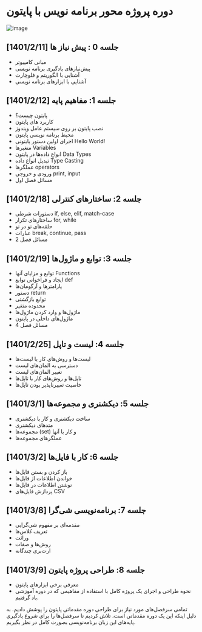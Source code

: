  



# دوره پروژه محور برنامه نویس با پایتون

![image](https://user-images.githubusercontent.com/76538971/234976942-e48adc55-e48f-4d2a-98fc-f89f56c41d00.png)
	





## جلسه 0 : پیش نیاز ها [1401/2/11]
- مبانی کامپیوتر
- پیش‌نیازهای یادگیری برنامه نویسی
- آشنایی با الگوریتم و فلوچارت
- آشنایی با ابزارهای برنامه نویسی

## جلسه 1: مفاهیم پایه [1401/2/12]
- پایتون چیست؟
- کاربرد های پایتون
- نصب پایتون بر روی سیستم عامل ویندوز
- محیط برنامه نویسی پایتون
- اجرای اولین دستور پایتونی Hello World!
- متغیرها Variables
- انواع داده‌ها در پایتون Data Types
- تبدیل انواع داده Type Casting
- عملگرها operators
- ورودی و خروجی print, input
- مسائل فصل اول

## جلسه 2: ساختارهای کنترلی [1401/2/18]
- دستورات شرطی if, else, elif, match-case
- ساختارهای تکرار for, while
- حلقه‌های تو در تو
- عبارات break, continue, pass
- مسائل فصل 2

## جلسه 3: توابع و ماژول‌ها [1401/2/19]
- توابع و مزایای آنها Functions
- ایجاد و فراخوانی توابع def
- پارامترها و آرگومان‌ها
- دستور return
- توابع بازگشتی
- محدوده متغیر
- ماژول‌ها و وارد کردن ماژول‌ها
- ماژول‌های داخلی در پایتون
- مسائل فصل 4

## جلسه 4: لیست و تاپل [1401/2/25]
- لیست‌ها و روش‌های کار با لیست‌ها
- دسترسی به المان‌های لیست
- تغییر المان‌های لیست
- تاپل‌ها و روش‌های کار با تاپل‌ها
- خاصیت تغییرناپذیر بودن تاپل‌ها

## جلسه 5: دیکشنری و مجموعه‌ها [1401/3/1]
- ساخت دیکشنری و کار با دیکشنری
- متد‌های دیکشنری
- مجموعه‌ها (set) و کار با آنها
- عملگرهای مجموعه‌ها

## جلسه 6: کار با فایل‌ها [1401/3/2]
- باز کردن و بستن فایل‌ها
- خواندن اطلاعات از فایل‌ها
- نوشتن اطلاعات در فایل‌ها
- پردازش فایل‌های CSV

## جلسه 7: برنامه‌نویسی شی‌گرا [1401/3/8]
- مقدمه‌ای بر مفهوم شی‌گرایی
- تعریف کلاس‌ها
- وراثت
- روش‌ها و صفات
- ارث‌بری چندگانه

## جلسه 8: طراحی پروژه پایتون [1401/3/9]
- معرفی برخی ابزارهای پایتون
- نحوه طراحی و اجرای یک پروژه کامل با استفاده از مفاهیمی که در دوره آموزشی یاد گرفتیم.

تمامی سرفصل‌های مورد نیاز برای طراحی دوره مقدماتی پایتون را پوشش دادیم. به دلیل اینکه این یک دوره مقدماتی است، تلاش کردیم تا سرفصل‌ها را برای شروع یادگیری پایه‌های این زبان برنامه‌نویسی بصورت کامل در نظر بگیریم.
